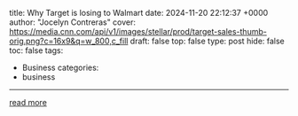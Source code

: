 title: Why Target is losing to Walmart
date: 2024-11-20 22:12:37 +0000
author: "Jocelyn Contreras"
cover: https://media.cnn.com/api/v1/images/stellar/prod/target-sales-thumb-orig.png?c=16x9&q=w_800,c_fill
draft: false
top: false
type: post
hide: false
toc: false
tags:
  - Business
categories:
  - business
---



[read more](https://www.cnn.com/2024/11/20/business/video/target-walmart-holiday-sales-market-sales-drop-contd-digvid)
